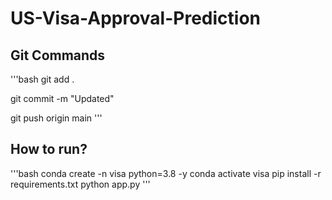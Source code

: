 # US-Visa-Approval-Prediction


## Git Commands

'''bash
git add .

git commit -m "Updated"

git push origin main
'''

## How to run?
'''bash
conda create -n visa python=3.8 -y
conda activate visa
pip install -r requirements.txt
python app.py
'''
